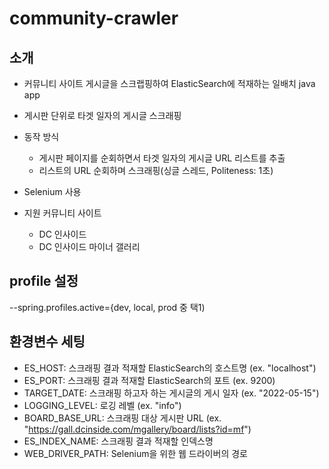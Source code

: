 # community-crawler

## 소개
- 커뮤니티 사이트 게시글을 스크랩핑하여 ElasticSearch에 적재하는 일배치 java app
- 게시판 단위로 타겟 일자의 게시글 스크래핑
- 동작 방식
    - 게시판 페이지를 순회하면서 타겟 일자의 게시글 URL 리스트를 추출
    - 리스트의 URL 순회하며 스크래핑(싱글 스레드, Politeness: 1초)
- Selenium 사용
    
- 지원 커뮤니티 사이트
    - DC 인사이드
    - DC 인사이드 마이너 갤러리

## profile 설정
--spring.profiles.active={dev, local, prod 중 택1)

## 환경변수 세팅
- ES_HOST: 스크래핑 결과 적재할 ElasticSearch의 호스트명 (ex. "localhost")
- ES_PORT: 스크래핑 결과 적재할 ElasticSearch의 포트 (ex. 9200)
- TARGET_DATE: 스크래핑 하고자 하는 게시글의 게시 일자 (ex. "2022-05-15")
- LOGGING_LEVEL: 로깅 레벨 (ex. "info")
- BOARD_BASE_URL: 스크래핑 대상 게시판 URL (ex. "https://gall.dcinside.com/mgallery/board/lists?id=mf")
- ES_INDEX_NAME: 스크래핑 결과 적재할 인덱스명 
- WEB_DRIVER_PATH: Selenium을 위한 웹 드라이버의 경로